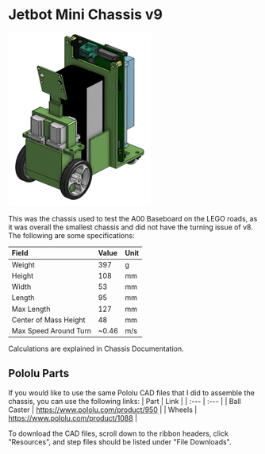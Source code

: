 # Jetbot Mini Chassis v9

<p align="left">
<img src=/assets/images/chassis/Jetbot_Mini_v9_Vertical_Chassis.PNG height="350px"/>
</p>

This was the chassis used to test the A00 Baseboard on the LEGO roads, as it was overall the smallest chassis and did not have the turning issue of v8. The following are some specifications:

| Field | Value | Unit |
| :--- | :--- | :--- |
| Weight | 397 | g | 
| Height | 108 | mm |
| Width | 53 | mm |
| Length | 95 | mm |
| Max Length | 127 | mm |
| Center of Mass Height | 48 | mm | 
| Max Speed Around Turn | ~0.46 | m/s |

Calculations are explained in Chassis Documentation. 

## Pololu Parts

If you would like to use the same Pololu CAD files that I did to assemble the chassis, you can use the following links:
| Part | Link |
| :--- | :--- |
| Ball Caster | https://www.pololu.com/product/950 |
| Wheels | https://www.pololu.com/product/1088 |

To download the CAD files, scroll down to the ribbon headers, click "Resources", and step files should be listed under "File Downloads".

